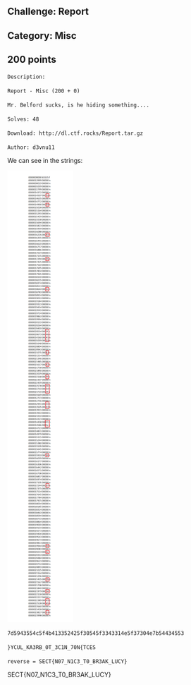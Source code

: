 Challenge: Report
----------------------------------------
Category: Misc
----------------------------------------
200 points 
----------------------------------------

```
Description:

Report - Misc (200 + 0)

Mr. Belford sucks, is he hiding something....

Solves: 48

Download: http://dl.ctf.rocks/Report.tar.gz

Author: d3vnu11

```
We can see in the strings:

<img src="Files/image.png">

``` shell
7d5943554c5f4b413352425f30545f3343314e5f37304e7b54434553

}YCUL_KA3RB_0T_3C1N_70N{TCES

reverse = SECT{N07_N1C3_T0_BR3AK_LUCY}
```


SECT{N07_N1C3_T0_BR3AK_LUCY}
